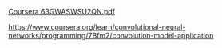
[Coursera 63GWASWSU2QN.pdf](https://github.com/Academic-Ayda-z/Convolutional-Neural-Networks-coursera/files/11673840/Coursera.63GWASWSU2QN.pdf)

https://www.coursera.org/learn/convolutional-neural-networks/programming/7Bfm2/convolution-model-application

